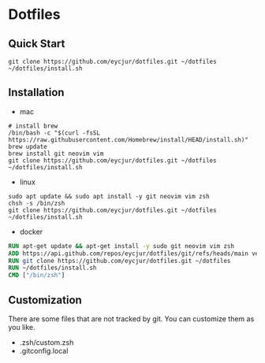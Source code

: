# Dotfiles

## Quick Start
```shell
git clone https://github.com/eycjur/dotfiles.git ~/dotfiles
~/dotfiles/install.sh

```

## Installation
- mac
```shell
# install brew
/bin/bash -c "$(curl -fsSL https://raw.githubusercontent.com/Homebrew/install/HEAD/install.sh)"
brew update
brew install git neovim vim
git clone https://github.com/eycjur/dotfiles.git ~/dotfiles
~/dotfiles/install.sh

```

- linux
```shell
sudo apt update && sudo apt install -y git neovim vim zsh
chsh -s /bin/zsh
git clone https://github.com/eycjur/dotfiles.git ~/dotfiles
~/dotfiles/install.sh

```

- docker
```Dockerfile
RUN apt-get update && apt-get install -y sudo git neovim vim zsh
ADD https://api.github.com/repos/eycjur/dotfiles/git/refs/heads/main version.json
RUN git clone https://github.com/eycjur/dotfiles.git ~/dotfiles
RUN ~/dotfiles/install.sh
CMD ["/bin/zsh"]
```

## Customization
There are some files that are not tracked by git. You can customize them as you like.
- .zsh/custom.zsh
- .gitconfig.local
